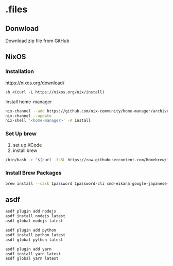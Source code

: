 # .files

## Donwload

Download zip file from GitHub

## NixOS

### Installation

https://nixos.org/download/

```
sh <(curl -L https://nixos.org/nix/install)
```

Install home-manager

```bash
nix-channel --add https://github.com/nix-community/home-manager/archive/master.tar.gz home-manager
nix-channel --update
nix-shell '<home-manager>' -A install
```

### Set Up brew

1. set up XCode
2. install brew

```bash
/bin/bash -c "$(curl -fsSL https://raw.githubusercontent.com/Homebrew/install/HEAD/install.sh)"
```

### Install Brew Packages

```bash
brew install --cask 1password 1password-cli cmd-eikana google-japanese-ime firefox google-chrome iterm2 slack visual-studio-code zoom jetbrains-toolbox figma keybase
```

## asdf

```bash
asdf plugin add nodejs
asdf install nodejs latest
asdf global nodejs latest

asdf plugin add python
asdf install python latest
asdf global python latest

asdf plugin add yarn
asdf install yarn latest
asdf global yarn latest
```

